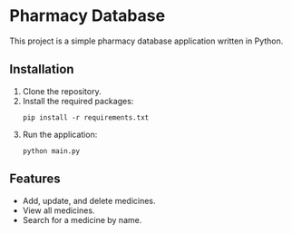 # Pharmacy Database

This project is a simple pharmacy database application written in Python.

## Installation

1. Clone the repository.
2. Install the required packages:
    ```
    pip install -r requirements.txt
    ```
3. Run the application:
    ```
    python main.py
    ```

## Features

- Add, update, and delete medicines.
- View all medicines.
- Search for a medicine by name.
